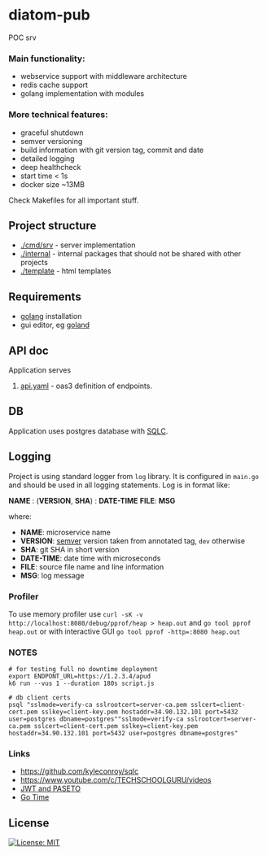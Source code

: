 # diatom-pub

POC srv

### Main functionality:

- webservice support with middleware architecture
- redis cache support
- golang implementation with modules

### More technical features:

- graceful shutdown
- semver versioning
- build information with git version tag, commit and date
- detailed logging
- deep healthcheck
- start time < 1s
- docker size ~13MB

Check Makefiles for all important stuff.

## Project structure

- [./cmd/srv](./cmd/srv) - server implementation
- [./internal](./internal) - internal packages that should not be shared with other projects
- [./template](./template/README.md) - html templates

## Requirements

- [golang](https://golang.org/doc/install) installation
- gui editor, eg [goland](https://www.jetbrains.com/go)

## API doc

Application serves
 
1. [api.yaml](./template/api.yaml) - oas3 definition of endpoints.

## DB

Application uses postgres database with [SQLC](https://docs.sqlc.dev/en/stable/index.html).

## Logging

Project is using standard logger from `log` library. It is configured in `main.go` and should be used in all logging
statements. Log is in format like: 

**NAME** : (**VERSION**, **SHA**) : **DATE-TIME** **FILE**: **MSG**

where:

- **NAME**: microservice name
- **VERSION**: [semver](https://semver.org/) version taken from annotated tag, `dev` otherwise
- **SHA**: git SHA in short version
- **DATE-TIME**: date time with microseconds
- **FILE**: source file name and line information
- **MSG**: log message

### Profiler

To use memory profiler use `curl -sK -v http://localhost:8080/debug/pprof/heap > heap.out` and `go tool pprof heap.out` or 
with interactive GUI `go tool pprof -http=:8080 heap.out`


### NOTES

```shell
# for testing full no downtime deployment
export ENDPONT_URL=https://1.2.3.4/apud
k6 run --vus 1 --duration 180s script.js

# db client certs
psql "sslmode=verify-ca sslrootcert=server-ca.pem sslcert=client-cert.pem sslkey=client-key.pem hostaddr=34.90.132.101 port=5432 user=postgres dbname=postgres""sslmode=verify-ca sslrootcert=server-ca.pem sslcert=client-cert.pem sslkey=client-key.pem hostaddr=34.90.132.101 port=5432 user=postgres dbname=postgres"
```

### Links

- https://github.com/kyleconroy/sqlc
- https://www.youtube.com/c/TECHSCHOOLGURU/videos
- [JWT and PASETO](https://www.youtube.com/watch?v=Oi4FHDGILuY)
- [Go Time](https://podcasts.apple.com/no/podcast/go-time-golang-software-engineering/id1120964487)

License
-------
[![License: MIT](https://img.shields.io/badge/License-mit-brightgreen.svg)](https://opensource.org/licenses/MIT)
